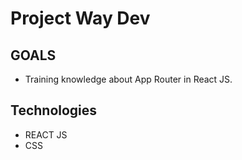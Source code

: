 # Project Way Dev

## GOALS
* Training knowledge about App Router in React JS.

## Technologies
* REACT JS
* CSS